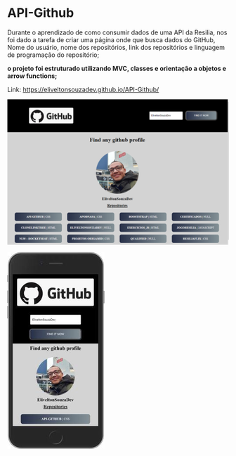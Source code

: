 # API-Github


Durante o aprendizado de como consumir dados de uma API da Resilia, nos foi dado a tarefa de criar uma página onde que busca dados do GitHub, Nome do
usuário, nome dos repositórios, link dos repositórios e linguagem de programação do
repositório;

**o projeto foi estruturado utilizando MVC, classes e orientação a objetos e  arrow functions;**

Link: https://eliveltonsouzadev.github.io/API-Github/


![](https://github.com/EliveltonSouzaDev/API-Github/blob/master/pg.png)

![](https://github.com/EliveltonSouzaDev/API-Github/blob/master/mobile.jpg)
